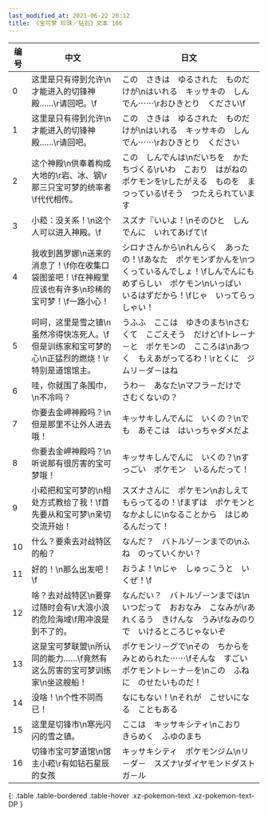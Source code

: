 ```yaml
---
last_modified_at: 2021-06-22 20:12
title: 《宝可梦 珍珠／钻石》文本 166
---
```

| 编号 | 中文 | 日文 |
| ---- | ---- | ---- |
| 0 | 这里是只有得到允许\n才能进入的切锋神殿……\r请回吧。\f | この　さきは　ゆるされた　ものだけが\nはいれる　キッサキの　しんでん⋯⋯\rおひきとり　ください\f |
| 1 | 这里是只有得到允许\n才能进入的切锋神殿……\r请回吧。 | この　さきは　ゆるされた　ものだけが\nはいれる　キッサキの　しんでん⋯⋯\rおひきとり　ください |
| 2 | 这个神殿\n供奉着构成大地的\r岩、冰、钢\r那三只宝可梦的统率者\f代代相传。 | この　しんでんは\nだいちを　かたちづくる\rいわ　こおり　はがねの　ポケモンを\rしたがえる　ものを　まつっている\fそう　つたえられています |
| 3 | 小菘：没关系！\n这个人可以进入神殿。\f | スズナ『いいよ！\nそのひと　しんでんに　いれてあげて\f |
| 4 | 我收到茜罗娜\n送来的消息了！\f你在收集口袋图鉴吧！\f在神殿里应该也有许多\n珍稀的宝可梦！\f一路小心！ | シロナさんから\nれんらく　あったの！\fあなた　ポケモンずかんを\nつくっているんでしょ！\fしんでんにも　めずらしい　ポケモン\nいっぱい　いるはずだから！\fじゃ　いってらっしゃい！ |
| 5 | 呵呵，这里是雪之镇\n虽然冷得快冻死人。\f但是训练家和宝可梦的心\n正猛烈的燃烧！\r特别是道馆馆主。 | うふふ　ここは　ゆきのまち\nさむくて　こごえそう　だけど\fトレ－ナ－と　ポケモンの　こころは\nあつく　もえあがってるわ！\rとくに　ジムリ－ダ－はね |
| 6 | 哇，你就围了条围巾，\n不冷吗？ | うわ－　あなた\nマフラ－だけで　さむくないの？ |
| 7 | 你要去金岬神殿吗？\n但是那里不让外人进去哦！ | キッサキしんでんに　いくの？\nでも　あそこは　はいっちゃダメだよ |
| 8 | 你要去金岬神殿吗？\n听说那有很厉害的宝可梦哦！ | キッサキしんでんに　いくの？\nすっごい　ポケモン　いるんだって！ |
| 9 | 小菘把和宝可梦的\n相处方式教给了我！\f首先要从和宝可梦\n亲切交流开始！ | スズナさんに　ポケモン\nおしえて　もらってるの！\fまずは　ポケモンと　なかよしに\nなることから　はじめるんだって！ |
| 10 | 什么？要乘去对战特区的船？ | なんだ？　バトルゾ－ンまでの\nふね　のっていくかい？ |
| 11 | 好的！\n那么出发吧！\f | おうよ！\nじゃ　しゅっこうと　いくぜ！\f |
| 12 | 啥？去对战特区\n要穿过随时会有\r大浪小浪的危险海域\f用冲浪是到不了的。 | なんだい？　バトルゾ－ンまでは\nいつだって　おおなみ　こなみが\rあれくるう　きけんな　うみ\fなみのりで　いけるところじゃないぞ |
| 13 | 这是宝可梦联盟\n所认同的能力……\f竟然有这么厉害的宝可梦训练家\n坐这艘船！ | ポケモンリ－グで\nその　ちからを　みとめられた⋯⋯\fそんな　すごい　ポケモントレ－ナ－を\nこの　ふねに　のせたいものだ！ |
| 14 | 没啥！\n个性不同而已！ | なにもない！\nそれが　こせいになる　こともある |
| 15 | 这里是切锋市\n寒光闪闪的雪之镇。 | ここは　キッサキシティ\nこおり　きらめく　ふゆのまち |
| 16 | 切锋市宝可梦道馆\n馆主小菘\r有如钻石星辰的女孩 | キッサキシティ　ポケモンジム\nリ－ダ－　スズナ\rダイヤモンドダスト　ガ－ル |
{: .table .table-bordered .table-hover .xz-pokemon-text .xz-pokemon-text-DP }